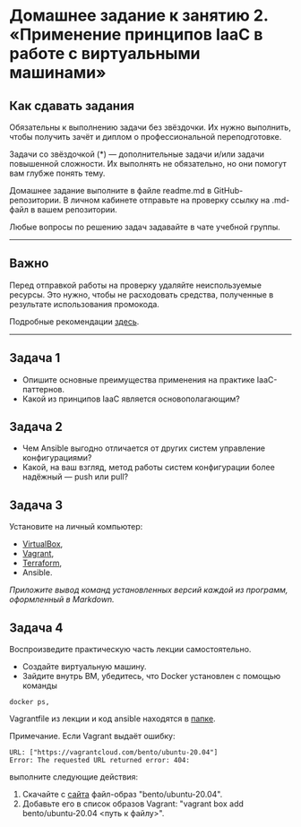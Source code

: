 # Домашнее задание к занятию 2. «Применение принципов IaaC в работе с виртуальными машинами»## Как сдавать заданияОбязательны к выполнению задачи без звёздочки. Их нужно выполнить, чтобы получить зачёт и диплом о профессиональной переподготовке.Задачи со звёздочкой (*) — дополнительные задачи и/или задачи повышенной сложности. Их выполнять не обязательно, но они помогут вам глубже понять тему.Домашнее задание выполните в файле readme.md в GitHub-репозитории. В личном кабинете отправьте на проверку ссылку на .md-файл в вашем репозитории.Любые вопросы по решению задач задавайте в чате учебной группы.---## ВажноПеред отправкой работы на проверку удаляйте неиспользуемые ресурсы.Это нужно, чтобы не расходовать средства, полученные в результате использования промокода.Подробные рекомендации [здесь](https://github.com/netology-code/virt-homeworks/blob/virt-11/r/README.md).---## Задача 1- Опишите основные преимущества применения на практике IaaC-паттернов.- Какой из принципов IaaC является основополагающим?## Задача 2- Чем Ansible выгодно отличается от других систем управление конфигурациями?- Какой, на ваш взгляд, метод работы систем конфигурации более надёжный — push или pull?## Задача 3Установите на личный компьютер:- [VirtualBox](https://www.virtualbox.org/),- [Vagrant](https://github.com/netology-code/devops-materials),- [Terraform](https://github.com/netology-code/devops-materials/blob/master/README.md),- Ansible.*Приложите вывод команд установленных версий каждой из программ, оформленный в Markdown.*## Задача 4 Воспроизведите практическую часть лекции самостоятельно.- Создайте виртуальную машину.- Зайдите внутрь ВМ, убедитесь, что Docker установлен с помощью команды```docker ps,```Vagrantfile из лекции и код ansible находятся в [папке](https://github.com/netology-code/virt-homeworks/tree/virt-11/05-virt-02-iaac/src).Примечание. Если Vagrant выдаёт ошибку:```URL: ["https://vagrantcloud.com/bento/ubuntu-20.04"]     Error: The requested URL returned error: 404:```выполните следующие действия:1. Скачайте с [сайта](https://app.vagrantup.com/bento/boxes/ubuntu-20.04) файл-образ "bento/ubuntu-20.04".2. Добавьте его в список образов Vagrant: "vagrant box add bento/ubuntu-20.04 <путь к файлу>".